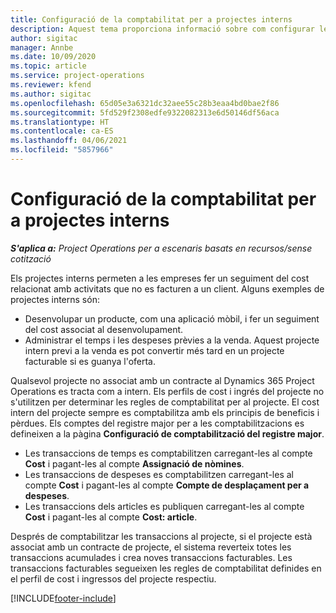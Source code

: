 ```yaml
---
title: Configuració de la comptabilitat per a projectes interns
description: Aquest tema proporciona informació sobre com configurar les pràctiques de comptabilitat per a projectes interns al Project Operations.
author: sigitac
manager: Annbe
ms.date: 10/09/2020
ms.topic: article
ms.service: project-operations
ms.reviewer: kfend
ms.author: sigitac
ms.openlocfilehash: 65d05e3a6321dc32aee55c28b3eaa4bd0bae2f86
ms.sourcegitcommit: 5fd529f2308edfe9322082313e6d50146df56aca
ms.translationtype: HT
ms.contentlocale: ca-ES
ms.lasthandoff: 04/06/2021
ms.locfileid: "5857966"
---
```

# <a name="configure-accounting-for-internal-projects"></a>Configuració de la comptabilitat per a projectes interns

_**S'aplica a:** Project Operations per a escenaris basats en recursos/sense cotització_

Els projectes interns permeten a les empreses fer un seguiment del cost relacionat amb activitats que no es facturen a un client. Alguns exemples de projectes interns són:

- Desenvolupar un producte, com una aplicació mòbil, i fer un seguiment del cost associat al desenvolupament.
- Administrar el temps i les despeses prèvies a la venda. Aquest projecte intern previ a la venda es pot convertir més tard en un projecte facturable si es guanya l'oferta.

Qualsevol projecte no associat amb un contracte al Dynamics 365 Project Operations es tracta com a intern. Els perfils de cost i ingrés del projecte no s'utilitzen per determinar les regles de comptabilitat per al projecte. El cost intern del projecte sempre es comptabilitza amb els principis de beneficis i pèrdues. Els comptes del registre major per a les comptabilitzacions es defineixen a la pàgina **Configuració de comptabilització del registre major**.

- Les transaccions de temps es comptabilitzen carregant-les al compte **Cost** i pagant-les al compte **Assignació de nòmines**.
- Les transaccions de despeses es comptabilitzen carregant-les al compte **Cost** i pagant-les al compte **Compte de desplaçament per a despeses**.
- Les transaccions dels articles es publiquen carregant-les al compte **Cost** i pagant-les al compte **Cost: article**.

Després de comptabilitzar les transaccions al projecte, si el projecte està associat amb un contracte de projecte, el sistema reverteix totes les transaccions acumulades i crea noves transaccions facturables. Les transaccions facturables segueixen les regles de comptabilitat definides en el perfil de cost i ingressos del projecte respectiu.




[!INCLUDE[footer-include](../includes/footer-banner.md)]
